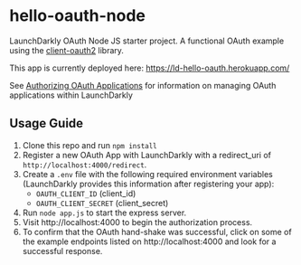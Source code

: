 # hello-oauth-node

LaunchDarkly OAuth Node JS starter project. A functional OAuth example using the [client-oauth2](https://github.com/mulesoft/js-client-oauth2) library.

This app is currently deployed here: https://ld-hello-oauth.herokuapp.com/

See [Authorizing OAuth Applications](https://docs.launchdarkly.com/docs/authorizing-oauth-applications) for information on managing OAuth applications within LaunchDarkly

## Usage Guide

1. Clone this repo and run `npm install`
2. Register a new OAuth App with LaunchDarkly with a redirect_uri of `http://localhost:4000/redirect`.
3. Create a `.env` file with the following required environment variables (LaunchDarkly provides this information after registering your app):
   - `OAUTH_CLIENT_ID` (client_id)
   - `OAUTH_CLIENT_SECRET` (client_secret)
4. Run `node app.js` to start the express server.
5. Visit http://localhost:4000 to begin the authorization process.
6. To confirm that the OAuth hand-shake was successful, click on some of the example endpoints listed on http://localhost:4000 and look for a successful response.

